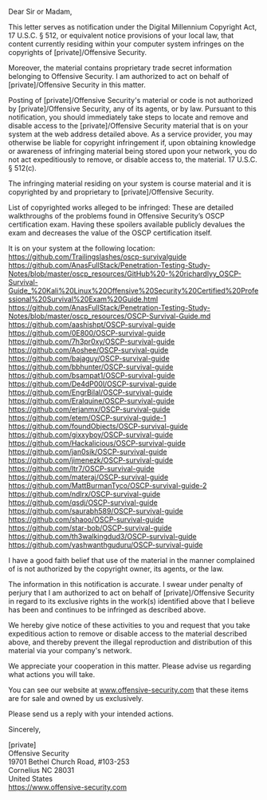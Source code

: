 Dear Sir or Madam,

This letter serves as notification under the Digital Millennium Copyright Act, 17 U.S.C. § 512, or equivalent notice provisions of your local law, that content currently residing within your computer system infringes on the copyrights of [private]/Offensive Security.

Moreover, the material contains proprietary trade secret information belonging to Offensive Security. I am authorized to act on behalf of [private]/Offensive Security in this matter.

Posting of [private]/Offensive Security's material or code is not authorized by [private]/Offensive Security, any of its agents, or by law. Pursuant to this notification, you should immediately take steps to locate and remove and disable access to the [private]/Offensive Security material that is on your system at the web address detailed above. As a service provider, you may otherwise be liable for copyright infringement if, upon obtaining knowledge or awareness of infringing material being stored upon your network, you do not act expeditiously to remove, or disable access to, the material. 17 U.S.C. § 512(c).

The infringing material residing on your system is course material and it is copyrighted by and proprietary to [private]/Offensive Security.

List of copyrighted works alleged to be infringed:
These are detailed walkthroughs of the problems found in Offensive Security’s OSCP certification exam. Having these spoilers available publicly devalues the exam and decreases the value of the OSCP certification itself.

It is on your system at the following location:  
https://github.com/Trailingslashes/oscp-survivalguide  
https://github.com/AnasFullStack/Penetration-Testing-Study-Notes/blob/master/oscp_resources/GitHub%20-%20richardlyy_OSCP-Survival-Guide_%20Kali%20Linux%20Offensive%20Security%20Certified%20Professional%20Survival%20Exam%20Guide.html  
https://github.com/AnasFullStack/Penetration-Testing-Study-Notes/blob/master/oscp_resources/OSCP-Survival-Guide.md  
https://github.com/aashishpt/OSCP-survival-guide  
https://github.com/0E800/OSCP-survival-guide  
https://github.com/7h3pr0xy/OSCP-survival-guide  
https://github.com/Aoshee/OSCP-survival-guide  
https://github.com/bajaguy/OSCP-survival-guide  
https://github.com/bbhunter/OSCP-survival-guide  
https://github.com/bsampat1/OSCP-survival-guide  
https://github.com/De4dP00l/OSCP-survival-guide  
https://github.com/EngrBilal/OSCP-survival-guide  
https://github.com/Eralquine/OSCP-survival-guide  
https://github.com/erjanmx/OSCP-survival-guide  
https://github.com/etem/OSCP-survival-guide-1  
https://github.com/foundObjects/OSCP-survival-guide  
https://github.com/gixxyboy/OSCP-survival-guide  
https://github.com/Hackalicious/OSCP-survival-guide  
https://github.com/jan0sik/OSCP-survival-guide  
https://github.com/jimenezk/OSCP-survival-guide  
https://github.com/ltr7/OSCP-survival-guide  
https://github.com/materaj/OSCP-survival-guide  
https://github.com/MattBurmanTyco/OSCP-survival-guide-2  
https://github.com/ndlrx/OSCP-survival-guide  
https://github.com/qsdj/OSCP-survival-guide  
https://github.com/saurabh589/OSCP-survival-guide  
https://github.com/shaoo/OSCP-survival-guide  
https://github.com/star-bob/OSCP-survival-guide  
https://github.com/th3walkingdud3/OSCP-survival-guide  
https://github.com/yashwanthguduru/OSCP-survival-guide  

I have a good faith belief that use of the material in the manner complained of is not authorized by the copyright owner, its agents, or the law.

The information in this notification is accurate. I swear under penalty of perjury that I am authorized to act on behalf of [private]/Offensive Security in regard to its exclusive rights in the work(s) identified above that I believe has been and continues to be infringed as described above.

We hereby give notice of these activities to you and request that you take expeditious action to remove or disable access to the material described above, and thereby prevent the illegal reproduction and distribution of this material via your company's network.

We appreciate your cooperation in this matter. Please advise us regarding what actions you will take.

You can see our website at www.offensive-security.com that these items are for sale and owned by us exclusively.

Please send us a reply with your intended actions.

Sincerely,

[private]  
Offensive Security  
19701 Bethel Church Road, #103-253  
Cornelius NC 28031  
United States  
https://www.offensive-security.com
